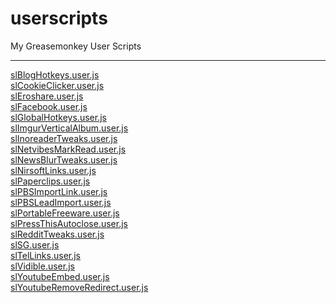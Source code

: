 # userscripts
My Greasemonkey User Scripts<hr/>

<a href="/raw/master/slBlogHotkeys.user.js">slBlogHotkeys.user.js</a><br/>
<a href="/raw/master/slCookieClicker.user.js">slCookieClicker.user.js</a><br/>
<a href="/raw/master/slEroshare.user.js">slEroshare.user.js</a><br/>
<a href="/raw/master/slFacebook.user.js">slFacebook.user.js</a><br/>
<a href="/raw/master/slGlobalHotkeys.user.js">slGlobalHotkeys.user.js</a><br/>
<a href="/raw/master/slImgurVerticalAlbum.user.js">slImgurVerticalAlbum.user.js</a><br/>
<a href="/raw/master/slInoreaderTweaks.user.js">slInoreaderTweaks.user.js</a><br/>
<a href="/raw/master/slNetvibesMarkRead.user.js">slNetvibesMarkRead.user.js</a><br/>
<a href="/raw/master/slNewsBlurTweaks.user.js">slNewsBlurTweaks.user.js</a><br/>
<a href="/raw/master/slNirsoftLinks.user.js">slNirsoftLinks.user.js</a><br/>
<a href="/raw/master/slPaperclips.user.js">slPaperclips.user.js</a><br/>
<a href="/raw/master/slPBSImportLink.user.js">slPBSImportLink.user.js</a><br/>
<a href="/raw/master/slPBSLeadImport.user.js">slPBSLeadImport.user.js</a><br/>
<a href="/raw/master/slPortableFreeware.user.js">slPortableFreeware.user.js</a><br/>
<a href="/raw/master/slPressThisAutoclose.user.js">slPressThisAutoclose.user.js</a><br/>
<a href="/raw/master/slRedditTweaks.user.js">slRedditTweaks.user.js</a><br/>
<a href="/raw/master/slSG.user.js">slSG.user.js</a><br/>
<a href="/raw/master/slTelLinks.user.js">slTelLinks.user.js</a><br/>
<a href="/raw/master/slVidible.user.js">slVidible.user.js</a><br/>
<a href="/raw/master/slYoutubeEmbed.user.js">slYoutubeEmbed.user.js</a><br/>
<a href="/raw/master/slYoutubeRemoveRedirect.user.js">slYoutubeRemoveRedirect.user.js</a><br/>
